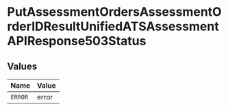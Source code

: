 # PutAssessmentOrdersAssessmentOrderIDResultUnifiedATSAssessmentAPIResponse503Status


## Values

| Name    | Value   |
| ------- | ------- |
| `ERROR` | error   |
